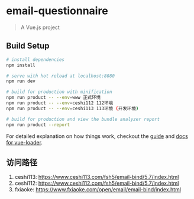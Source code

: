 # email-questionnaire

> A Vue.js project

## Build Setup

``` bash
# install dependencies
npm install

# serve with hot reload at localhost:8080
npm run dev

# build for production with minification
npm run product -- --env=www 正式环境
npm run product -- --env=ceshi112 112环境
npm run product -- --env=ceshi113 113环境 (开发环境)

# build for production and view the bundle analyzer report
npm run product --report
```

For detailed explanation on how things work, checkout the [guide](http://vuejs-templates.github.io/webpack/) and [docs for vue-loader](http://vuejs.github.io/vue-loader).

## 访问路径
1. ceshi113: https://www.ceshi113.com/fsh5/email-bind/5.7/index.html
2. ceshi112: https://www.ceshi112.com/fsh5/email-bind/5.7/index.html
3. fxiaoke: https://www.fxiaoke.com/open/email/email-bind/index.html
